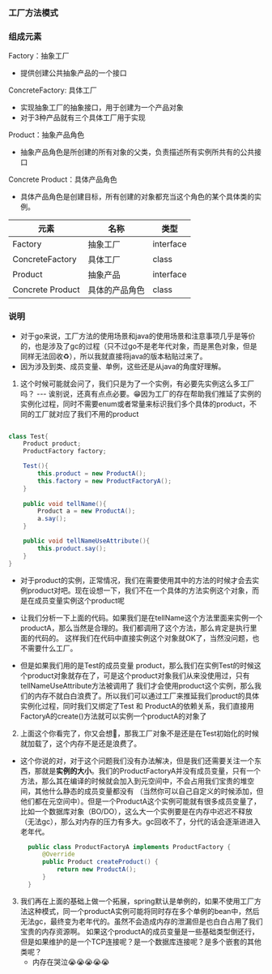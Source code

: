 ### 工厂方法模式

### 组成元素

Factory：抽象工厂

* 提供创建公共抽象产品的一个接口

ConcreteFactory: 具体工厂
* 实现抽象工厂的抽象接口，用于创建为一个产品对象
* 对于3种产品就有三个具体工厂用于实现


Product：抽象产品角色

* 抽象产品角色是所创建的所有对象的父类，负责描述所有实例所共有的公共接口

Concrete Product：具体产品角色

* 具体产品角色是创建目标，所有创建的对象都充当这个角色的某个具体类的实例。



| 元素               | 名称      | 类型        |
|------------------|---------|-----------|
| Factory          | 抽象工厂    | interface |
| ConcreteFactory  | 具体工厂    | class     |
| Product          | 抽象产品    | interface |
| Concrete Product | 具体的产品角色 | class     |

### 说明
* 对于go来说，工厂方法的使用场景和java的使用场景和注意事项几乎是等价的，也是涉及了gc的过程（只不过go不是老年代对象，而是黑色对象，但是同样无法回收♻️），所以我就直接将java的版本粘贴过来了。
* 因为涉及到类、成员变量、单例，这些还是从java的角度好理解。

1. 这个时候可能就会问了，我们只是为了一个实例，有必要先实例这么多工厂吗？  --- 诶别说，还真有点点必要。😁因为工厂的存在帮助我们推延了实例的实例化过程，同时不需要enum或者常量来标识我们多个具体的product，不同的工厂就对应了我们不用的product
```java

class Test{
    Product product;
    ProductFactory factory;

    Test(){
        this.product = new ProductA();
        this.factory = new ProductFactoryA();
    }
    
    public void tellName(){
        Product a = new ProductA();
        a.say();
    }

    public void tellNameUseAttribute(){
        this.product.say();
    }       
}

```

   * 对于product的实例，正常情况，我们在需要使用其中的方法的时候才会去实例product对吧。现在设想一下，我们不在一个具体的方法实例这个对象，而是在成员变量实例这个product呢

   * 让我们分析一下上面的代码。如果我们是在tellName这个方法里面来实例一个productA，那么当然是合理的。我们都调用了这个方法，那么肯定是执行里面的代码的。
     这样我们在代码中直接实例这个对象就OK了，当然没问题，也不需要什么工厂。
   * 但是如果我们用的是Test的成员变量 product，那么我们在实例Test的时候这个product对象就存在了，可是这个product对象我们从来没使用过，只有tellNameUseAttribute方法被调用了
     我们才会使用product这个实例，那么我们的内存不就白白浪费了。所以我们可以通过工厂来推延我们product的具体实例化过程，同时我们又绑定了Test 和 ProductA的依赖关系，我们直接用FactoryA的create()方法就可以实例一个productA的对象了  


2. 上面这个你看完了，你又会想🤔，那我工厂对象不是还是在Test初始化的时候就加载了，这个内存不是还是浪费了。
* 这个你说的对，对于这个问题我们没有办法解决，但是我们还需要关注一个东西，那就是**实例的大小**。我们的ProductFactoryA并没有成员变量，只有一个方法，那么其在编译的时候就会加入到元空间中，不会占用我们宝贵的堆空间，其他什么静态的成员变量都没有
  （当然你可以自己自定义的时候添加，但他们都在元空间中）。但是一个ProductA这个实例可能就有很多成员变量了，比如一个数据库对象（BO/DO），这么大一个实例要是在内存中迟迟不释放（无法gc），那么对内存的压力有多大。gc回收不了，分代的话会逐渐进进入老年代。
  ```java
    public class ProductFactoryA implements ProductFactory {
        @Override
        public Product createProduct() {
            return new ProductA();
        }
    }
    ```

3. 我们再在上面的基础上做一个拓展，spring默认是单例的，如果不使用工厂方法这种模式，同一个productA实例可能将同时存在多个单例的bean中，然后无法gc，最终变为老年代的。虽然不会造成内存的泄漏但是也白白占用了我们宝贵的内存资源啊。
   如果这个productA的成员变量是一些基础类型倒还行，但是如果维护的是一个TCP连接呢？是一个数据库连接呢？是多个嵌套的其他类呢？
    * 内存在哭泣😭😭😭😭😭
   